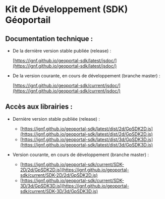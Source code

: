 # Kit de Développement (SDK) Géoportail

## Documentation technique :

* De la dernière version stable publiée (release) :

  [https://ignf.github.io/geoportal-sdk/latest/jsdoc/](https://ignf.github.io/geoportal-sdk/latest/jsdoc/)

* De la version courante, en cours de développement (branche master) : 

  [https://ignf.github.io/geoportal-sdk/current/jsdoc/](https://ignf.github.io/geoportal-sdk/current/jsdoc/)

## Accès aux librairies :

* Dernière version stable publiée (release) : 

  * [https://ignf.github.io/geoportal-sdk/latest/dist/2d/GpSDK2D.js](https://ignf.github.io/geoportal-sdk/latest/dist/2d/GpSDK2D.js)
  * [https://ignf.github.io/geoportal-sdk/latest/dist/3d/GpSDK3D.js](https://ignf.github.io/geoportal-sdk/latest/dist/3d/GpSDK3D.js)

* Version courante, en cours de développement (branche master) : 

  * [https://ignf.github.io/geoportal-sdk/current/SDK-2D/2d/GpSDK2D.js](https://ignf.github.io/geoportal-sdk/current/SDK-2D/2d/GpSDK2D.js)
  * [https://ignf.github.io/geoportal-sdk/current/SDK-3D/3d/GpSDK3D.js](https://ignf.github.io/geoportal-sdk/current/SDK-3D/3d/GpSDK3D.js)
